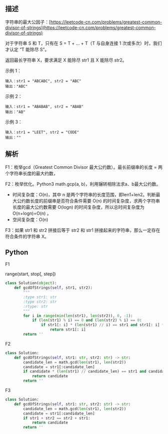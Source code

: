 ## 描述

字符串的最大公因子：[https://leetcode-cn.com/problems/greatest-common-divisor-of-strings](https://leetcode-cn.com/problems/greatest-common-divisor-of-strings)

对于字符串 S 和 T，只有在 S = T + ... + T（T 与自身连接 1 次或多次）时，我们才认定 “T 能除尽 S”。

返回最长字符串 X，要求满足 X 能除尽 str1 且 X 能除尽 str2。

示例 1：

```
输入：str1 = "ABCABC", str2 = "ABC"
输出："ABC"
```

示例 2：

```
输入：str1 = "ABABAB", str2 = "ABAB"
输出："AB"
```

示例 3：

```
输入：str1 = "LEET", str2 = "CODE"
输出：""
```

## 解析

F1：枚举gcd（Greatest Common Divisor 最大公约数）。最长前缀串的长度 = 两个字符串长度的最大约数，

F2：枚举优化。Python3 math.gcp(a, b)，利用辗转相除法求a、b最大公约数。

- 时间复杂度：O(n)，其中 n 是两个字符串的长度范围，即len1+len2。判断最大公约数长度的前缀串是否符合条件需要 O(n) 的时间复杂度，求两个字符串长度的最大公约数需要 O(logn) 的时间复杂度，所以总时间复杂度为 O(n+logn)=O(n) 。
- 空间复杂度：O(n)

F3：如果 str1 和 str2 拼接后等于 str2 和 str1 拼接起来的字符串，那么一定存在符合条件的字符串 X。

## Python

F1

range(start, stop[, step])

```python
class Solution(object):
    def gcdOfStrings(self, str1, str2):
        """
        :type str1: str
        :type str2: str
        :rtype: str
        """
        for i in range(min(len(str1), len(str2)), 0, -1):
            if (len(str1) % i) == 0 and (len(str2) % i) == 0:
                if str1[: i] * (len(str1) // i) == str1 and str1[: i] * (len(str2) // i) == str2:
                    return str1[: i]
        return ''
```

F2

```python
class Solution:
    def gcdOfStrings(self, str1: str, str2: str) -> str:
        candidate_len = math.gcd(len(str1), len(str2))
        candidate = str1[:candidate_len]
        if candidate * (len(str1) // candidate_len) == str1 and candidate * (len(str2) // candidate_len) == str2:
            return candidate
        return ''
```

F3

```python
class Solution:
    def gcdOfStrings(self, str1: str, str2: str) -> str:
        candidate_len = math.gcd(len(str1), len(str2))
        candidate = str1[:candidate_len]
        if str1 + str2 == str2 + str1:
            return candidate
        return ''
```

